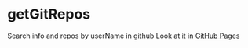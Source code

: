 # getGitRepos
Search info and repos by userName in github
Look at it in [GitHub Pages](https://franlopezfreelance.github.io/getGitRepos/)
